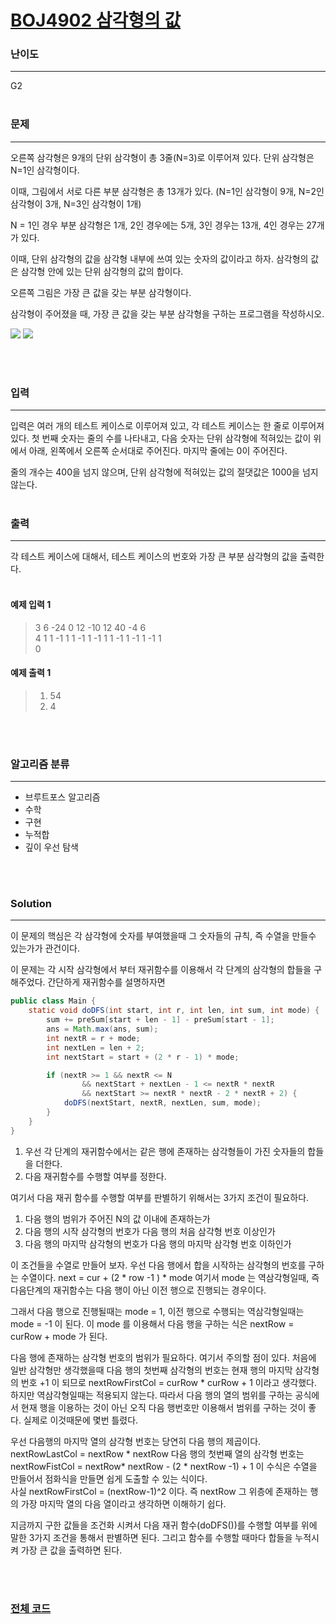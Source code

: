 # [BOJ4902 삼각형의 값](https://www.acmicpc.net/problem/4902)

### 난이도

***
G2
<br><br>

### 문제

***
오른쪽 삼각형은 9개의 단위 삼각형이 총 3줄(N=3)로 이루어져 있다. 단위 삼각형은 N=1인 삼각형이다.

이때, 그림에서 서로 다른 부분 삼각형은 총 13개가 있다. (N=1인 삼각형이 9개, N=2인 삼각형이 3개, N=3인 삼각형이 1개)

N = 1인 경우 부분 삼각형은 1개, 2인 경우에는 5개, 3인 경우는 13개, 4인 경우는 27개가 있다.

이때, 단위 삼각형의 값을 삼각형 내부에 쓰여 있는 숫자의 값이라고 하자. 삼각형의 값은 삼각형 안에 있는 단위 삼각형의 값의 합이다.

오른쪽 그림은 가장 큰 값을 갖는 부분 삼각형이다.

삼각형이 주어졌을 때, 가장 큰 값을 갖는 부분 삼각형을 구하는 프로그램을 작성하시오.

![](https://www.acmicpc.net/upload/images/tr.png)
![](https://www.acmicpc.net/upload/images/tr1.png)

<br><br>

### 입력

***
입력은 여러 개의 테스트 케이스로 이루어져 있고, 각 테스트 케이스는 한 줄로 이루어져 있다. 첫 번째 숫자는 줄의 수를 나타내고, 다음 숫자는 단위 삼각형에 적혀있는 값이 위에서 아래, 왼쪽에서 오른쪽 순서대로
주어진다. 마지막 줄에는 0이 주어진다.

줄의 개수는 400을 넘지 않으며, 단위 삼각형에 적혀있는 값의 절댓값은 1000을 넘지 않는다.
<br><br>

### 출력

***
각 테스트 케이스에 대해서, 테스트 케이스의 번호와 가장 큰 부분 삼각형의 값을 출력한다.
<br><br>

#### 예제 입력 1

> 3 6 -24 0 12 -10 12 40 -4 6   
4 1 1 -1 1 1 -1 1 -1 1 1 -1 1 -1 1 -1 1     
0

#### 예제 출력 1

> 1. 54
> 2. 4

<br><br>

### 알고리즘 분류

***

* 브루트포스 알고리즘
* 수학
* 구현
* 누적합
* 깊이 우선 탐색

<br><br>

### Solution

***

이 문제의 핵심은 각 삼각형에 숫자를 부여했을때 그 숫자들의 규칙, 즉 수열을 만들수 있는가가 관건이다.

이 문제는 각 시작 삼각형에서 부터 재귀함수를 이용해서 각 단계의 삼각형의 합들을 구해주었다. 간단하게 재귀함수를 설명하자면

```java
public class Main {
    static void doDFS(int start, int r, int len, int sum, int mode) {
        sum += preSum[start + len - 1] - preSum[start - 1];
        ans = Math.max(ans, sum);
        int nextR = r + mode;
        int nextLen = len + 2;
        int nextStart = start + (2 * r - 1) * mode;

        if (nextR >= 1 && nextR <= N
                && nextStart + nextLen - 1 <= nextR * nextR
                && nextStart >= nextR * nextR - 2 * nextR + 2) {
            doDFS(nextStart, nextR, nextLen, sum, mode);
        }
    }
}
```

1. 우선 각 단계의 재귀함수에서는 같은 행에 존재하는 삼각형들이 가진 숫자들의 합들을 더한다.
2. 다음 재귀함수를 수행할 여부를 정한다.

여기서 다음 재귀 함수를 수행할 여부를 판별하기 위해서는 3가지 조건이 필요하다.

1. 다음 행의 범위가 주어진 N의 값 이내에 존재하는가
2. 다음 행의 시작 삼각형의 번호가 다음 행의 처음 삼각형 번호 이상인가
3. 다음 행의 마지막 삼각형의 번호가 다음 행의 마지막 삼각형 번호 이하인가

이 조건들을 수열로 만들어 보자. 우선 다음 행에서 합을 시작하는 삼각형의 번호를 구하는 수열이다. next = cur + (2 * row -1 ) * mode 여기서 mode 는 역삼각형일때, 즉 다음단계의
재귀함수는 다음 행이 아닌 이전 행으로 진행되는 경우이다.

그래서 다음 행으로 진행될때는 mode = 1, 이전 행으로 수행되는 역삼각형일때는 mode = -1 이 된다. 이 mode 를 이용해서 다음 행을 구하는 식은 nextRow = curRow + mode 가 된다.

다음 행에 존재하는 삼각형 번호의 범위가 필요하다. 여기서 주의할 점이 있다. 처음에 일반 삼각형만 생각했을때 다음 행의 첫번째 삼각형의 번호는 현재 행의 마지막 삼각형의 번호 +1 이 되므로
nextRowFirstCol = curRow * curRow + 1 이라고 생각했다. 하지만 역삼각형일때는 적용되지 않는다. 따라서 다음 행의 열의 범위를 구하는 공식에서 현재 행을 이용하는 것이 아닌 오직 다음
행번호만 이용해서 범위를 구하는 것이 좋다. 실제로 이것때문에 몇번 틀렸다.

우선 다음행의 마지막 열의 삼각형 번호는 당연히 다음 행의 제곱이다. nextRowLastCol = nextRow * nextRow 다음 행의 첫번째 열의 삼각형 번호는 nextRowFistCol = nextRow*
nextRow - (2 * nextRow -1) + 1 이 수식은 수열을 만들어서 점화식을 만들면 쉽게 도출할 수 있는 식이다.       
사실 nextRowFirstCol = (nextRow-1)^2 이다. 즉 nextRow 그 위층에 존재하는 행의 가장 마지막 열의 다음 열이라고 생각하면 이해하기 쉽다.

지금까지 구한 값들을 조건화 시켜서 다음 재귀 함수(doDFS())를 수행할 여부를 위에 말한 3가지 조건을 통해서 판별하면 된다. 그리고 함수를 수행할 때마다 합들을 누적시켜 가장 큰 값을 출력하면 된다.

<br><br>

### [전체 코드](https://github.com/Jungmin-Seo0527/CodingTest/blob/main/src/bruteForce/BOJ4902_삼각형의_값.java)
